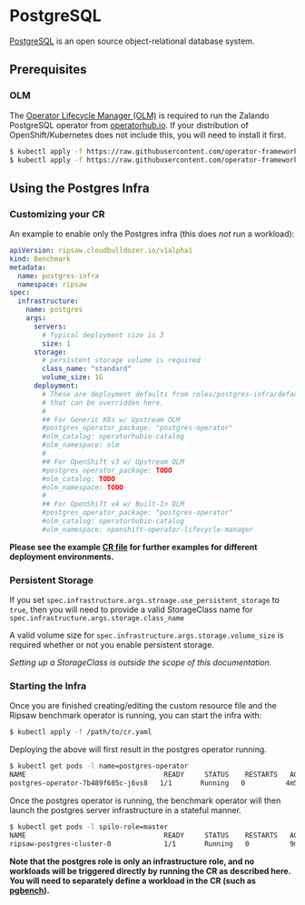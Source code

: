 # PostgreSQL

[PostgreSQL](https://www.postgresql.org/) is an open source object-relational database system.

## Prerequisites
### OLM
The [Operator Lifecycle Manager (OLM)](https://github.com/operator-framework/operator-lifecycle-manager/blob/master/Documentation/install/install.md) is required to run the Zalando PostgreSQL operator from [operatorhub.io](https://operatorhub.io). If your distribution of OpenShift/Kubernetes does not include this, you will need to install it first.

```bash
$ kubectl apply -f https://raw.githubusercontent.com/operator-framework/operator-lifecycle-manager/master/deploy/upstream/quickstart/crds.yaml
$ kubectl apply -f https://raw.githubusercontent.com/operator-framework/operator-lifecycle-manager/master/deploy/upstream/quickstart/olm.yaml
```

## Using the Postgres Infra

### Customizing your CR

An example to enable only the Postgres infra (this does _not_ run a workload):

```yaml
apiVersion: ripsaw.cloudbulldozer.io/v1alpha1
kind: Benchmark
metadata:
  name: postgres-infra
  namespace: ripsaw
spec:
  infrastructure:
    name: postgres
    args:
      servers:
        # Typical deployment size is 3
        size: 1
      storage:
        # persistent storage volume is required
        class_name: "standard"
        volume_size: 1G
      deployment:
        # These are deployment defaults from roles/postgres-infra/defaults
        # that can be overridden here.
        #
        ## For Generic K8s w/ Upstream OLM
        #postgres_operator_package: "postgres-operator"
        #olm_catalog: operatorhubio-catalog
        #olm_namespace: olm
        #
        ## For OpenShift v3 w/ Upstream OLM
        #postgres_operator_package: TODO
        #olm_catalog: TODO
        #olm_namespace: TODO
        #
        ## For OpenShift v4 w/ Built-In OLM
        #postgres_operator_package: "postgres-operator"
        #olm_catalog: operatorhubio-catalog
        #olm_namespace: openshift-operator-lifecycle-manager
```

**Please see the example [CR file](../resources/crds/ripsaw_v1alpha1_postgres_cr.yaml) for further examples for different deployment environments.**

### Persistent Storage
If you set `spec.infrastructure.args.stroage.use_persistent_storage` to `true`, then you will need to provide a valid
StorageClass name for `spec.infrastructure.args.storage.class_name`

A valid volume size for `spec.infrastructure.args.storage.volume_size` is required whether or not you enable persistent storage.

*Setting up a StorageClass is outside the scope of this documentation.*

### Starting the Infra
Once you are finished creating/editing the custom resource file and the Ripsaw benchmark operator is running, you can start the infra with:

```bash
$ kubectl apply -f /path/to/cr.yaml
```

Deploying the above will first result in the postgres operator running.

```bash
$ kubectl get pods -l name=postgres-operator
NAME                                  READY     STATUS    RESTARTS   AGE
postgres-operator-7b489f685c-j6vs8   1/1       Running   0          4m59s
```

Once the postgres operator is running, the benchmark operator will then launch the postgres
server infrastructure in a stateful manner.

```bash
$ kubectl get pods -l spilo-role=master
NAME                                  READY     STATUS    RESTARTS   AGE
ripsaw-postgres-cluster-0             1/1       Running   0          9m58s
```

**Note that the postgres role is only an infrastructure role, and no workloads will be triggered directly
by running the CR as described here. You will need to separately define a workload in the CR (such as [pgbench](TODO)).**

